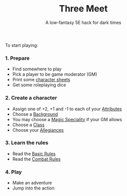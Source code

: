 <header>

# Three Meet

<p class="subheading">A low-fantasy 5E hack for dark times</p>

</header>

To start playing:

<section class="summaries">

<section class="summary">

### 1. Prepare

  + Find somewhere to play
  + Pick a player to be game moderator (GM)
  + Print some [character sheets](https://github.com/grislyeye/three-meet-char-sheet/releases/download/v0.1.0/three-meet-char-sheet-0.1.0.pdf)
  + Get some roleplaying dice

</section>

<section class="summary">

### 2. Create a character

  + Assign one of +2, +1 and -1 to each of your [Attributes](pages/characters/attributes.md)
  + Choose a [Background](pages/backgrounds/index.md)
  + You may choose a [Magic Speciality](pages/backgrounds/magic.md) if your GM allows
  + Choose a [Class](pages/classes/index.md)
  + Choose your [Allegiances](pages/characters/allegiances.md)

</section>

<section class="summary">

### 3. Learn the rules

  + Read the [Basic Rules](pages/rules/rolling.md)
  + Read the [Combat Rules](pages/combat/order.md)

</section>

<section class="summary">

### 4. Play

  + Make an adventure
  + Jump into the action

</section>

</section>
